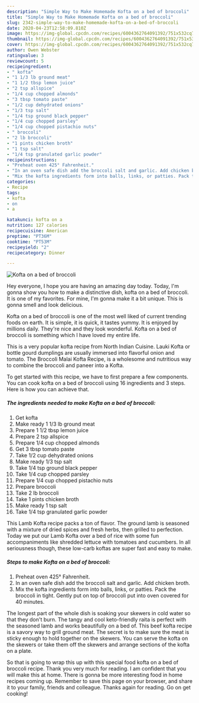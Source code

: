 ```yaml
---
description: "Simple Way to Make Homemade Kofta on a bed of broccoli"
title: "Simple Way to Make Homemade Kofta on a bed of broccoli"
slug: 2342-simple-way-to-make-homemade-kofta-on-a-bed-of-broccoli
date: 2020-04-23T12:58:09.810Z
image: https://img-global.cpcdn.com/recipes/6004362764091392/751x532cq70/kofta-on-a-bed-of-broccoli-recipe-main-photo.jpg
thumbnail: https://img-global.cpcdn.com/recipes/6004362764091392/751x532cq70/kofta-on-a-bed-of-broccoli-recipe-main-photo.jpg
cover: https://img-global.cpcdn.com/recipes/6004362764091392/751x532cq70/kofta-on-a-bed-of-broccoli-recipe-main-photo.jpg
author: Owen Webster
ratingvalue: 3
reviewcount: 5
recipeingredient:
- " kofta"
- "1 1/3 lb ground meat"
- "1 1/2 tbsp lemon juice"
- "2 tsp allspice"
- "1/4 cup chopped almonds"
- "3 tbsp tomato paste"
- "1/2 cup dehydrated onions"
- "1/3 tsp salt"
- "1/4 tsp ground black pepper"
- "1/4 cup chopped parsley"
- "1/4 cup chopped pistachio nuts"
- " broccoli"
- "2 lb broccoli"
- "1 pints chicken broth"
- "1 tsp salt"
- "1/4 tsp granulated garlic powder"
recipeinstructions:
- "Preheat oven 425° Fahrenheit."
- "In an oven safe dish add the broccoli salt and garlic. Add chicken broth."
- "Mix the kofta ingredients form into balls, links, or patties. Pack the broccoli in tight. Gently put on top of broccoli put into oven covered for 40 minutes."
categories:
- Recipe
tags:
- kofta
- on
- a

katakunci: kofta on a 
nutrition: 127 calories
recipecuisine: American
preptime: "PT36M"
cooktime: "PT53M"
recipeyield: "2"
recipecategory: Dinner

---
```



![Kofta on a bed of broccoli](https://img-global.cpcdn.com/recipes/6004362764091392/751x532cq70/kofta-on-a-bed-of-broccoli-recipe-main-photo.jpg)

Hey everyone, I hope you are having an amazing day today. Today, I'm gonna show you how to make a distinctive dish, kofta on a bed of broccoli. It is one of my favorites. For mine, I'm gonna make it a bit unique. This is gonna smell and look delicious.

Kofta on a bed of broccoli is one of the most well liked of current trending foods on earth. It is simple, it is quick, it tastes yummy. It is enjoyed by millions daily. They're nice and they look wonderful. Kofta on a bed of broccoli is something which I have loved my entire life.

This is a very popular kofta recipe from North Indian Cuisine. Lauki Kofta or bottle gourd dumplings are usually immersed into flavorful onion and tomato. The Broccoli Malai Kofta Recipe, is a wholesome and nutritious way to combine the broccoli and paneer into a Kofta.


To get started with this recipe, we have to first prepare a few components. You can cook kofta on a bed of broccoli using 16 ingredients and 3 steps. Here is how you can achieve that.

<!--inarticleads1-->

##### The ingredients needed to make Kofta on a bed of broccoli:

1. Get  kofta
1. Make ready 1 1/3 lb ground meat
1. Prepare 1 1/2 tbsp lemon juice
1. Prepare 2 tsp allspice
1. Prepare 1/4 cup chopped almonds
1. Get 3 tbsp tomato paste
1. Take 1/2 cup dehydrated onions
1. Make ready 1/3 tsp salt
1. Take 1/4 tsp ground black pepper
1. Take 1/4 cup chopped parsley
1. Prepare 1/4 cup chopped pistachio nuts
1. Prepare  broccoli
1. Take 2 lb broccoli
1. Take 1 pints chicken broth
1. Make ready 1 tsp salt
1. Take 1/4 tsp granulated garlic powder


This Lamb Kofta recipe packs a ton of flavor. The ground lamb is seasoned with a mixture of dried spices and fresh herbs, then grilled to perfection. Today we put our Lamb Kofta over a bed of rice with some fun accompaniments like shredded lettuce with tomatoes and cucumbers. In all seriousness though, these low-carb koftas are super fast and easy to make. 

<!--inarticleads2-->

##### Steps to make Kofta on a bed of broccoli:

1. Preheat oven 425° Fahrenheit.
1. In an oven safe dish add the broccoli salt and garlic. Add chicken broth.
1. Mix the kofta ingredients form into balls, links, or patties. Pack the broccoli in tight. Gently put on top of broccoli put into oven covered for 40 minutes.


The longest part of the whole dish is soaking your skewers in cold water so that they don&#39;t burn. The tangy and cool keto-friendly raita is perfect with the seasoned lamb and works beautifully on a bed of. This beef kofta recipe is a savory way to grill ground meat. The secret is to make sure the meat is sticky enough to hold together on the skewers. You can serve the kofta on the skewers or take them off the skewers and arrange sections of the kofta on a plate. 

So that is going to wrap this up with this special food kofta on a bed of broccoli recipe. Thank you very much for reading. I am confident that you will make this at home. There is gonna be more interesting food in home recipes coming up. Remember to save this page on your browser, and share it to your family, friends and colleague. Thanks again for reading. Go on get cooking!
